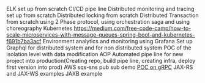 ELK set up from scratch
CI/CD pipe line
Distributed monitoring and tracing set up from scratch
Distributed locking from scratch
Distributed Transaction from scratch using 2 Phase protocol, using orchestration saga and using choreography
Kubernetes https://medium.com/free-code-camp/how-to-scale-microservices-with-message-queues-spring-boot-and-kubernetes-f691b7ba3acf
Environment analytics and monitoring using Grafana
Set up Graphql for distributed system and for non distributed system
POC of the isolation level with data modification
AOP
Automated pipe line for new project into production(Creating repo, build pipe line, creating infra, deploy first version into prod)
AWS sqs-sns pub sub demo
[POC on gRPC](https://code.tutsplus.com/tutorials/rest-vs-grpc-battle-of-the-apis--cms-30711)
JAX-RS and JAX-WS examples
JAXB example


